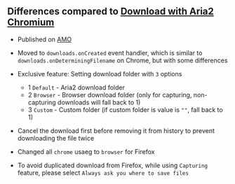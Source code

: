 ## Differences compared to [Download with Aria2 Chromium](https://github.com/jc3213/download_with_aria2-chromium)

- Published on [AMO](https://addons.mozilla.org/en-US/firefox/addon/downwitharia2/)

- Moved to `downloads.onCreated` event handler, which is similar to `downloads.onDeterminingFilename` on Chrome, but with some differences
- Exclusive feature: Setting download folder with `3` options
    - 1 `Default` - Aria2 download folder
    - 2 `Browser` - Browser download folder (only for capturing, non-capturing downloads will fall back to 1)
    - 3 `Custom`  - Custom folder (if custom folder is value is `""`, fall back to 1)
- Cancel the download first before removing it from history to prevent downloading the file twice
- Changed all `chrome` usaeg to `browser` for Firefox
- To avoid duplicated download from Firefox, while using `Capturing` feature, please select `Always ask you where to save files`
